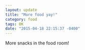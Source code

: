 ```yaml
---
layout: update
title: "More food yay!"
category: food
tags: OK
date: "2015-04-18 22:15:37 -0400"
---
```


More snacks in the food room!
